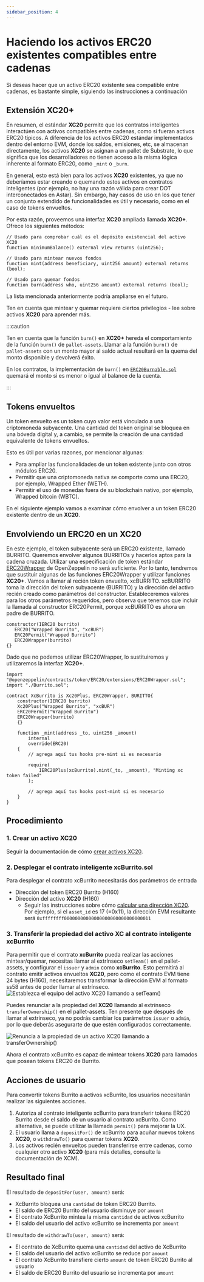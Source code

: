 ```yaml
---
sidebar_position: 4
---
```


# Haciendo los activos ERC20 existentes compatibles entre cadenas

Si deseas hacer que un activo ERC20 existente sea compatible entre cadenas, es bastante simple, siguiendo las instrucciones a continuación

## Extensión XC20+

En resumen, el estándar **XC20** permite que los contratos inteligentes interactúen con activos compatibles entre cadenas, como si fueran activos ERC20 típicos.
A diferencia de los activos ERC20 estándar implementados dentro del entorno EVM, donde los saldos, emisiones, etc, se almacenan directamente, los activos **XC20** se asignan a un pallet de Substrate, lo que significa que los desarrolladores no tienen acceso a la misma lógica inherente al formato ERC20, como `_mint` o `_burn`.

En general, esto está bien para los activos **XC20** existentes, ya que no deberíamos estar creando o quemando estos activos en contratos inteligentes (por ejemplo, no hay una razón válida para crear DOT interconectados en Astar). Sin embargo, hay casos de uso en los que tener un conjunto extendido de funcionalidades es útil y necesario, como en el caso de tokens envueltos.

Por esta razón, proveemos una interfaz **XC20** ampliada llamada **XC20+**. Ofrece los siguientes métodos:

```Solidity
// Usado para comprobar cuál es el depósito existencial del activo XC20
function minimumBalance() external view returns (uint256);

// Usado para mintear nuevos fondos
function mint(address beneficiary, uint256 amount) external returns (bool);

// Usado para quemar fondos
function burn(address who, uint256 amount) external returns (bool);
```

La lista mencionada anteriormente podría ampliarse en el futuro.

Ten en cuenta que mintear y quemar requiere ciertos privilegios - lee sobre activos **XC20** para aprender más.

:::caution

Ten en cuenta que la función `burn()` en **XC20+** hereda el comportamiento de la función `burn()` de `pallet-assets`. Llamar a la función `burn()` de `pallet-assets` con un monto mayor al saldo actual resultará en la quema del monto disponible y devolverá éxito.

En los contratos, la implementación de `burn()` en [`ERC20Burnable.sol`](https://github.com/OpenZeppelin/openzeppelin-contracts/blob/3214f6c2567f0e7938f481b0a6b5cd2fe3b13cdb/contracts/token/ERC20/ERC20.sol#L283) quemará el monto si es menor o igual al balance de la cuenta.

:::

## Tokens envueltos

Un token envuelto es un token cuyo valor está vinculado a una criptomoneda subyacente. Una cantidad del token original se bloquea en una bóveda digital y, a cambio, se permite la creación de una cantidad equivalente de tokens envueltos.

Esto es útil por varias razones, por mencionar algunas:

- Para ampliar las funcionalidades de un token existente junto con otros módulos ERC20.
- Permitir que una criptomoneda nativa se comporte como una ERC20, por ejemplo, Wrapped Ether (WETH).
- Permitir el uso de monedas fuera de su blockchain nativo, por ejemplo, Wrapped bitcoin (WBTC).

En el siguiente ejemplo vamos a examinar cómo envolver a un token ERC20 existente dentro de un **XC20**.

## Envolviendo un ERC20 en un XC20

En este ejemplo, el token subyacente será un ERC20 existente, llamado BURRITO. Queremos envolver algunos BURRITOs y hacerlos aptos para la cadena cruzada. Utilizar una especificación de token estándar [ERC20Wrapper](https://github.com/OpenZeppelin/openzeppelin-contracts/blob/master/contracts/token/ERC20/extensions/ERC20Wrapper.sol) de OpenZeppelin no será suficiente. Por lo tanto, tendremos que sustituir algunas de las funciones ERC20Wrapper y utilizar funciones **XC20+**.
Vamos a llamar al recién token envuelto, xcBURRITO.
xcBURRITO toma la dirección del token subyacente (BURRITO) y la dirección del activo recién creado como parámetros del constructor. Estableceremos valores para los otros parámetros requeridos, pero observa que tenemos que incluir la llamada al constructor ERC20Permit, porque xcBURRITO es ahora un padre de BURRITO.

```Solidity
constructor(IERC20 burrito)
   ERC20("Wrapped Burrito", "xcBUR")
   ERC20Permit("Wrapped Burrito")
   ERC20Wrapper(burrito)
{}
```

Dado que no podemos utilizar ERC20Wrapper, lo sustituiremos y utilizaremos la interfaz **XC20+**.

```Solidity
import "@openzeppelin/contracts/token/ERC20/extensions/ERC20Wrapper.sol";
import "./Burrito.sol";

contract XcBurrito is Xc20Plus, ERC20Wrapper, BURITTO{
    constructor(IERC20 burrito)
    Xc20Plus("Wrapped Burrito", "xcBUR")
    ERC20Permit("Wrapped Burrito")
    ERC20Wrapper(burrito)
    {}

    function _mint(address _to, uint256 _amount)
        internal
        override(ERC20)
    {
        // agrega aquí tus hooks pre-mint si es necesario

        require(
            IERC20Plus(xcBurrito).mint(_to, _amount), "Minting xc token failed"
        );

        // agrega aquí tus hooks post-mint si es necesario
    }
}
```

## Procedimiento

### 1. Crear un activo XC20

Seguir la documentación de cómo [crear activos XC20](/docs/learn/interoperability/xcm/building-with-xcm/create-xc20-assets).

### 2. Desplegar el contrato inteligente xcBurrito.sol

Para desplegar el contrato xcBurrito necesitarás dos parámetros de entrada

- Dirección del token ERC20 Burrito (H160)
- Dirección del activo **XC20** (H160)
  - Seguir las instrucciones sobre cómo [calcular una dirección XC20](/docs/learn/interoperability/xcm/building-with-xcm/create-xc20-assets#calculate-xc20-precompile-address). Por ejemplo, si el `asset_id` es 17 (=0x11), la dirección EVM resultante será `0xffffffff00000000000000000000000000000011`

### 3. Transferir la propiedad del activo XC al contrato inteligente xcBurrito

Para permitir que el contrato **xcBurrito** pueda realizar las acciones mintear/quemar, necesitas llamar al extrínseco `setTeam()` en el pallet-assets, y configurar el `issuer` y `admin` como **xcBurrito**. Esto permitirá al contrato emitir activos envueltos **XC20**, pero como el contrato EVM tiene 24 bytes (H160), necesitaremos transformar la dirección EVM al formato ss58 antes de poder llamar al extrínseco.
![Establezca el equipo del activo XC20 llamando a setTeam()](img/erc20-cross-chain-compatible-1.png)

Puedes renunciar a la propiedad del **XC20** llamando al extrínseco `transferOwnership()` en el pallet-assets. Ten presente que después de llamar al extrínseco, ya no podrás cambiar los parámetros `issuer` o `admin`, por lo que deberás asegurarte de que estén configurados correctamente.

![Renuncia a la propiedad de un activo XC20 llamando a transferOwnership()](img/erc20-cross-chain-compatible-2.png)

Ahora el contrato xcBurrito es capaz de mintear tokens **XC20** para llamados que posean tokens ERC20 de Burrito.

## Acciones de usuario

Para convertir tokens Burrito a activos xcBurrito, los usuarios necesitarán realizar las siguientes acciones.

1. Autoriza al contrato inteligente xcBurrito para transferir tokens ERC20 Burrito desde el saldo de un usuario al contrato xcBurrito. Como alternativa, se puede utilizar la llamada `permit()` para mejorar la UX.
2. El usuario llama a `depositFor()` de xcBurrito para acuñar nuevos tokens **XC20**, o `withdrawTo()` para quemar tokens **XC20**.
3. Los activos recién envueltos pueden transferirse entre cadenas, como cualquier otro activo **XC20** (para más detalles, consulte la documentación de XCM).

## Resultado final

El resultado de `depositFor(user, amount)` será:

- XcBurrito bloquea una `cantidad` de token ERC20 Burrito.
- El saldo de ERC20 Burrito del usuario disminuye por `amount`
- El contrato XcBurrito mintea la misma `cantidad` de activos xcBurrito
- El saldo del usuario del activo xcBurrito se incrementa por `amount`

El resultado de `withdrawTo(user, amount)` será:

- El contrato de XcBurrito quema una `cantidad` del activo de XcBurrito
- El saldo del usuario del activo xcBurrito se reduce por `amount`
- El contrato XcBurrito transfiere cierto `amount` de token ERC20 Burrito al usuario
- El saldo de ERC20 Burrito del usuario se incrementa por `amount`
